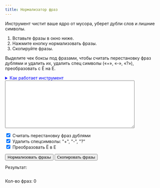```yaml
---
title: Нормализатор фраз
---
```


<!-- Yandex.Metrika counter --> 
<script type="text/javascript" > 
   (function(m,e,t,r,i,k,a){m[i]=m[i]||function(){(m[i].a=m[i].a||[]).push(arguments)}; 
   m[i].l=1*new Date(); 
   for (var j = 0; j < document.scripts.length; j++) {if (document.scripts[j].src === r) { return; }} 
   k=e.createElement(t),a=e.getElementsByTagName(t)[0],k.async=1,k.src=r,a.parentNode.insertBefore(k,a)}) 
   (window, document, "script", "https://mc.yandex.ru/metrika/tag.js", "ym"); 
 
   ym(98576815, "init", { 
        clickmap:true, 
        trackLinks:true, 
        accurateTrackBounce:true, 
        webvisor:true 
   }); 
</script> 
<noscript><div><img src="https://mc.yandex.ru/watch/98576815" style="position:absolute; left:-9999px;" alt="" /></div></noscript> 
<!-- /Yandex.Metrika counter -->

<p>Инструмент чистит ваше ядро от мусора, уберет дубли слов и лишние символы.</p> 
<ol> 
    <li>Вставьте фразы в окно ниже.</li> 
    <li>Нажмите кнопку нормализовать фразы.</li> 
    <li>Скопируйте фразы.</li> 
</ol> 
 
<p>Выделите чек боксы под фразами, чтобы считать перестановку фраз дублями и удалить их, удалить спец символы («+», «-», «?»), преобразовать с Ё на Е.</p> 

<details> 
    <summary style="cursor: pointer; color: blue;">Как работает инструмент</summary> 
    <p>Цель</p>  
    <p>Процесс нормализации ключевых фраз значительно повышает эффективность контекстной рекламы. Это достигается за счет систематизации и устранения дубликатов фраз, а также стандартизации формата ключевых фраз для их дальнейшей группировки. Данный инструмент позволяет экономить время маркетолога и, что более важно, снижает затраты на контекстную рекламу, исключая повторяющиеся фразы.</p>  
    <p>Преимущества нормализации ключевых фраз:</p>  
    <ul>  
        <li><strong>Удаление дубликатов:</strong> Система автоматически выявляет и устраняет повторяющиеся ключевые фразы, что предотвращает ненужные расходы на рекламу одних и тех же словосочетаний.</li>  
        <li><strong>Сортировка:</strong> Инструмент предоставляет возможность сортировки ключевых фраз по алфавиту или другим критериям, что облегчает процесс группировки.</li>  
        <li><strong>Импорт фраз:</strong> Загружайте списки фраз из различных источников в сервис, и вы получите обработанные фразы, готовые к дальнейшей работе.</li>  
        <li><strong>Обработка перестановок:</strong> Сервис также может обрабатывать фразы, которые содержат одни и те же слова, расположенные в разном порядке, рассматривая их как дубликаты. Это помогает уменьшить общий объем списка ключевых фраз и упростить управление ими.</li>  
        <li><strong>Замена символов:</strong> Система автоматически заменяет букву Ë на букву Е, устраняя потенциальные различия при поиске и отображении рекламы с использованием этих символов.</li>  
        <li><strong>Удаление специальных символов:</strong> Сервис способен исключать символы, такие как "+", "-", «?», что минимизирует вероятность ошибок при поиске и отображении рекламы.</li>  
</ul>
</details>

<textarea id="input-phrases" rows="10" cols="50"></textarea> 

<label><input type="checkbox" id="remove-permutations" checked> Считать перестановку фраз дублями</label><br> 
<label><input type="checkbox" id="remove-special-chars" checked> Удалить спецсимволы: "+", "-", "?"</label><br> 
<label><input type="checkbox" id="replace-e" checked> Преобразовать Ё в Е</label>
 
<button onclick="normalizePhrases()">Нормализовать фразы</button> 
<button onclick="copyPhrases()">Скопировать фразы</button> 

<p>Результат:</p> 
<pre id="output-phrases"></pre> 
<p>Кол-во фраз: <span id="phrase-count">0</span></p> 

<script>


function cleanPhrase(phrase) {  
    // Убираем спецсимволы  
    if (document.getElementById('remove-special-chars').checked) {  
        phrase = phrase.replace(/[+?]/g, '').replace(/-/g, '');  
    }  
    // Преобразуем Ё в Е  
    if (document.getElementById('replace-e').checked) {  
        phrase = phrase.replace(/Ё/g, 'Е');  
    }  
    return phrase.trim().toLowerCase(); // Приводим к нижнему регистру  
}  

function normalizePhrases() {  
    // Получаем введенные фразы  
    const input = document.getElementById('input-phrases').value;  
    const phrases = input.split('\n').map(phrase => phrase.trim()).filter(phrase => phrase);  
 
    // Очищаем фразы  
    const cleanedPhrases = phrases.map(cleanPhrase);  
 
    // Удаление дубликатов с учетом перестановок  
    const uniquePhrases = [];  
    const seen = new Set();  
 
    cleanedPhrases.forEach(phrase => {  
        // Генерируем отсортированную версию фразы для учета перестановок  
        const sortedPhrase = phrase.split('').sort().join('');  
        if (!seen.has(sortedPhrase)) {  
            seen.add(sortedPhrase);  
            uniquePhrases.push(phrase);  
        }  
    });  
 
    // Сортировка финального списка  
    uniquePhrases.sort();  
 
    // Обновляем вывод и количество фраз  
    document.getElementById('output-phrases').textContent = uniquePhrases.join('\n');  
    document.getElementById('phrase-count').textContent = uniquePhrases.length;  
}  
 
function copyPhrases() {  
    const output = document.getElementById('output-phrases').textContent;  
    navigator.clipboard.writeText(output).then(() => {  
        alert('Фразы скопированы в буфер обмена!');  
    }).catch(err => {  
        console.error('Ошибка при копировании:', err);  
    });  
}  
</script>
